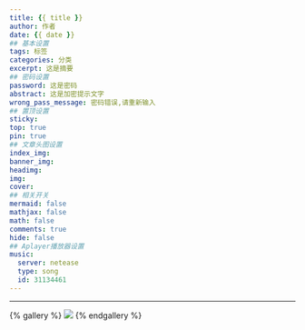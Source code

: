 ```yaml
---
title: {{ title }}
author: 作者
date: {{ date }}
## 基本设置
tags: 标签
categories: 分类
excerpt: 这是摘要
## 密码设置
password: 这是密码
abstract: 这是加密提示文字
wrong_pass_message: 密码错误,请重新输入
## 置顶设置
sticky:
top: true
pin: true
## 文章头图设置
index_img: 
banner_img: 
headimg:
img:
cover:
## 相关开关
mermaid: false
mathjax: false
math: false
comments: true
hide: false
## Aplayer播放器设置
music:
  server: netease
  type: song
  id: 31134461
---
```



---

{% gallery %}
![](https://xingqiu-tuchuang-1256524210.cos.ap-shanghai.myqcloud.com/5199/about_me.png)
{% endgallery %}